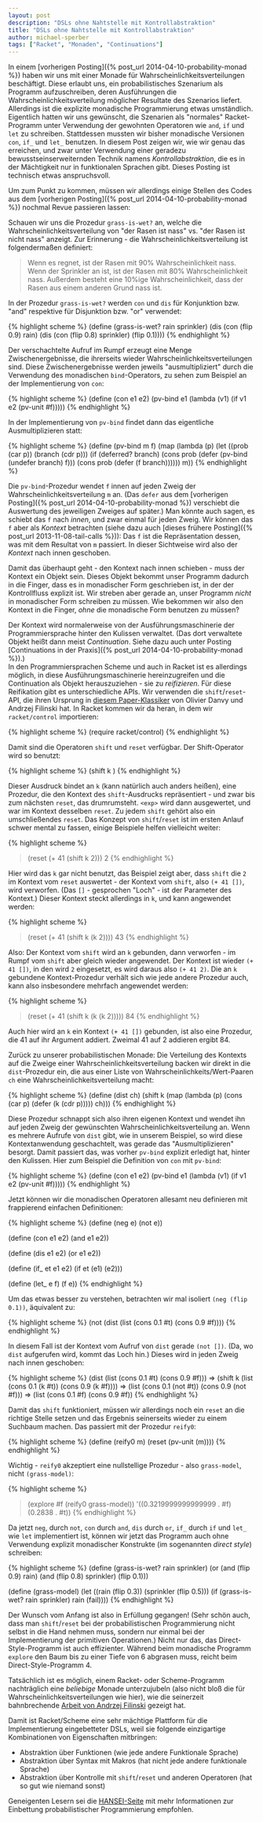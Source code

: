 ```yaml
---
layout: post
description: "DSLs ohne Nahtstelle mit Kontrollabstraktion"
title: "DSLs ohne Nahtstelle mit Kontrollabstraktion"
author: michael-sperber
tags: ["Racket", "Monaden", "Continuations"]
---
```


In einem [vorherigen Posting]({% post_url 2014-04-10-probability-monad %}) haben wir uns mit einer Monade
für Wahrscheinlichkeitsverteilungen beschäftigt.  Diese erlaubt uns,
ein probabilistisches Szenarium als Programm aufzuschreiben, deren
Ausführungen die Wahrscheinlichkeitsverteilung möglicher Resultate des
Szenarios liefert.  Allerdings ist die explizite monadische
Programmierung etwas umständlich.  Eigentlich hatten wir uns
gewünscht, die Szenarien als "normales" Racket-Programm unter
Verwendung der gewohnten Operatoren wie `and`, `if` und `let` zu
schreiben.  Stattdessen mussten wir bisher monadische Versionen `con`,
`if_` und `let_` benutzen.  In diesem Post zeigen wir, wie wir genau
das erreichen, und zwar unter Verwendung einer geradezu
bewusstseinserweiternden Technik namens *Kontrollabstraktion*, die es
in der Mächtigkeit nur in funktionalen Sprachen gibt.  Dieses Posting
ist technisch etwas anspruchsvoll.

<!-- more start -->

Um zum Punkt zu kommen, müssen wir allerdings einige Stellen des Codes
aus dem [vorherigen Posting]({% post_url 2014-04-10-probability-monad %}) nochmal Revue passieren lassen:

Schauen wir uns die Prozedur `grass-is-wet?` an, welche die
Wahrscheinlichkeitsverteilung von "der Rasen ist nass" vs. "der Rasen
ist nicht nass" anzeigt.  Zur Erinnerung - die
Wahrscheinlichkeitsverteilung ist folgendermaßen definiert:

> Wenn es regnet, ist der Rasen mit 90% Wahrscheinlichkeit nass.  Wenn
> der Sprinkler an ist, ist der Rasen mit 80% Wahrscheinlichkeit
> nass.  Außerdem besteht eine 10%ige Wahrscheinlichkeit, dass der
> Rasen aus einem anderen Grund nass ist.

In der Prozedur `grass-is-wet?` werden `con` und `dis` für Konjunktion
bzw. "and" respektive für Disjunktion bzw. "or" verwendet:

{% highlight scheme %}
(define (grass-is-wet? rain sprinkler)
  (dis (con (flip 0.9) rain)
       (dis (con (flip 0.8) sprinkler)
                 (flip 0.1))))
{% endhighlight %}


Der verschachtelte Aufruf im Rumpf erzeugt eine Menge
Zwischenergebnisse, die ihrerseits wieder
Wahrscheinlichkeitsverteilungen sind.  Diese Zwischenergebnisse werden
jeweils "ausmultipliziert" durch die Verwendung des monadischen
`bind`-Operators, zu sehen zum Beispiel an der Implementierung von `con`:

{% highlight scheme %}
(define (con e1 e2)
  (pv-bind e1
           (lambda (v1)
             (if v1
                 e2
                 (pv-unit #f)))))
{% endhighlight %}

In der Implementierung von `pv-bind` findet dann das eigentliche
Ausmultiplizieren statt:

{% highlight scheme %}
(define (pv-bind m f)
  (map (lambda (p)
         (let ((prob (car p))
               (branch (cdr p)))
           (if (deferred? branch)
               (cons prob (defer (pv-bind (undefer branch) f)))
               (cons prob (defer (f branch))))))
       m))
{% endhighlight %}

Die `pv-bind`-Prozedur wendet `f` innen auf jeden Zweig der
Wahrscheinlichkeitsverteilung `m` an.  (Das `defer` aus dem
[vorherigen Posting]({% post_url 2014-04-10-probability-monad %})
verschiebt die
Auswertung des jeweiligen Zweiges auf später.)  Man könnte auch sagen, es
schiebt das `f` nach *innen*, und zwar einmal für jeden Zweig.  Wir 
können das `f` aber als *Kontext* betrachten (siehe dazu auch [dieses
frühere Posting]({% post_url 2013-11-08-tail-calls %})): Das `f`
ist die Repräsentation dessen, was mit dem Resultat von `m` passiert.
In dieser Sichtweise wird also der *Kontext* nach innen geschoben.

Damit das überhaupt geht - den Kontext nach innen schieben - muss der
Kontext ein Objekt sein.  Dieses Objekt bekommt unser Programm dadurch
in die Finger, dass es in monadischer Form geschrieben ist, in der der
Kontrollfluss explizit ist.  Wir streben aber gerade an, unser
Programm *nicht* in monadischer Form schreiben zu müssen.  Wie
bekommen wir also den Kontext in die Finger, *ohne* die monadische
Form benutzen zu müssen?

Der Kontext wird normalerweise von der Ausführungsmaschinerie der
Programmiersprache hinter den Kulissen verwaltet.  (Das dort
verwaltete Objekt heißt dann meist *Continuation*.  Siehe dazu auch
unter Posting [Continuations in der Praxis]({% post_url 2014-04-10-probability-monad %}).)  
In den
Programmiersprachen Scheme und auch in Racket ist es allerdings
möglich, in diese Ausführungsmaschinerie hereinzugreifen und
die Continuation als Objekt herauszuziehen - sie zu *reifizieren*.
Für diese Reifikation gibt es unterschiedliche APIs.  Wir verwenden
die `shift`/`reset`-API, die ihren Ursprung in [diesem
Paper-Klassiker](http://citeseerx.ist.psu.edu/viewdoc/summary?doi=10.1.1.46.84)
von Olivier Danvy und Andrzej Filinski hat.  In Racket kommen wir da
heran, in dem wir `racket/control` importieren:

{% highlight scheme %}
(require racket/control)
{% endhighlight %}

Damit sind die Operatoren `shift` und `reset` verfügbar.  Der
Shift-Operator wird so benutzt:

{% highlight scheme %}
(shift k <exp>)
{% endhighlight %}

Dieser Ausdruck bindet an `k` (kann natürlich auch anders heißen),
eine Prozedur, die den Kontext des `shift`-Ausdrucks repräsentiert -
und zwar bis zum nächsten `reset`, das drumrumsteht.  `<exp>` wird
dann ausgewertet, und war im Kontext desselben `reset`.  Zu jedem
`shift` gehört also ein umschließendes `reset`.  Das Konzept von
`shift`/`reset` ist im ersten Anlauf schwer mental zu fassen, einige
Beispiele helfen vielleicht weiter:

{% highlight scheme %}
> (reset (+ 41 (shift k 2)))
2
{% endhighlight %}

Hier wird das `k` gar nicht benutzt, das Beispiel zeigt aber, dass
`shift` die `2` im Kontext vom `reset` auswertet - der Kontext vom
`shift`, also `(+ 41 [])`, wird verworfen.  (Das `[]` - gesprochen
"Loch" - ist der Parameter des Kontext.)  Dieser Kontext steckt
allerdings in `k`, und kann angewendet werden:

{% highlight scheme %}
> (reset (+ 41 (shift k (k 2))))
43
{% endhighlight %}

Also: Der Kontext vom `shift` wird an `k` gebunden, dann verworfen -
im Rumpf vom `shift` aber gleich wieder angewendet.  Der Kontext ist
wieder `(+ 41 [])`, in den wird `2` eingesetzt, es wird daraus also
`(+ 41 2)`.  Die an `k` gebundene Kontext-Prozedur verhält sich wie
jede andere Prozedur auch, kann also insbesondere mehrfach angewendet
werden:

{% highlight scheme %}
> (reset (+ 41 (shift k (k (k 2)))))
84
{% endhighlight %}

Auch hier wird an `k` ein Kontext `(+ 41 [])` gebunden, ist also eine
Prozedur, die 41 auf ihr Argument addiert.  Zweimal 41 auf 2 addieren
ergibt 84.

Zurück zu unserer probabilistischen Monade: Die Verteilung des
Kontexts auf die Zweige einer Wahrscheinlichkeitsverteilung backen wir
direkt in die `dist`-Prozedur ein, die aus einer Liste von
Wahrscheinlichkeits/Wert-Paaren `ch` eine Wahrscheinlichkeitsverteilung macht:

{% highlight scheme %}
(define (dist ch)
  (shift k
         (map (lambda (p)
                (cons (car p)
                      (defer (k (cdr p)))))
              ch)))
{% endhighlight %}

Diese Prozedur schnappt sich also ihren eigenen Kontext und wendet
ihn auf jeden Zweig der gewünschten Wahrscheinlichkeitsverteilung an.
Wenn es mehrere Aufrufe von `dist` gibt, wie in unserem Beispiel, so
wird diese Kontextanwendung geschachtelt, was gerade das
"Ausmultiplizieren" besorgt.  Damit passiert das, was vorher `pv-bind`
explizit erledigt hat, hinter den Kulissen.  Hier zum Beispiel die
Definition von `con` mit `pv-bind`:

{% highlight scheme %}
(define (con e1 e2)
  (pv-bind e1
           (lambda (v1)
             (if v1
                 e2
                 (pv-unit #f)))))
{% endhighlight %}

Jetzt können wir die monadischen Operatoren allesamt neu definieren
mit frappierend einfachen Definitionen:

{% highlight scheme %}
(define (neg e) (not e))

(define (con e1 e2) (and e1 e2))

(define (dis e1 e2) (or e1 e2))

(define (if_ et e1 e2)
  (if et
      (e1)
      (e2)))
          
(define (let_ e f)
  (f e))
{% endhighlight %}

Um das etwas besser zu verstehen, betrachten wir mal
isoliert `(neg (flip 0.1))`, äquivalent zu:

{% highlight scheme %}
(not (dist (list (cons 0.1 #t) (cons 0.9 #f))))
{% endhighlight %}

In diesem Fall ist der Kontext vom Aufruf von `dist` gerade `(not [])`.
(Da, wo `dist` aufgerufen wird, kommt das Loch hin.)  Dieses wird in
jeden Zweig nach innen geschoben:

{% highlight scheme %}
   (dist (list (cons 0.1 #t) (cons 0.9 #f)))
=> (shift k
          (list
            (cons 0.1 (k #t))
	  	    (cons 0.9 (k #f))))
=> (list
     (cons 0.1 (not #t))
     (cons 0.9 (not #f)))
=> (list
     (cons 0.1 #f)
     (cons 0.9 #f))
{% endhighlight %}

Damit das `shift` funktioniert, müssen wir allerdings noch ein `reset`
an die richtige Stelle setzen und das Ergebnis seinerseits wieder zu
einem Suchbaum machen.  Das passiert mit der Prozedur `reify0`:

{% highlight scheme %}
(define (reify0 m)
  (reset (pv-unit (m))))
{% endhighlight %}

Wichtig - `reify0` akzeptiert eine nullstellige Prozedur - also
`grass-model`, nicht `(grass-model)`:

{% highlight scheme %}
> (explore #f (reify0 grass-model))
'((0.3219999999999999 . #f) (0.2838 . #t))
{% endhighlight %}

Da jetzt `neg`, durch `not`, `con` durch `and`, `dis` durch `or`,
`if_` durch `if` und `let_` wie `let`  implementiert ist, können wir
jetzt das Programm auch ohne Verwendung explizit monadischer
Konstrukte (im sogenannten *direct style*) schreiben:

{% highlight scheme %}
(define (grass-is-wet? rain sprinkler)
  (or (and (flip 0.9) rain)
      (and (flip 0.8) sprinkler)
      (flip 0.1)))

(define (grass-model)
  (let ((rain (flip 0.3))
        (sprinkler (flip 0.5)))
    (if (grass-is-wet? rain sprinkler)
        rain
        (fail))))
{% endhighlight %}

Der Wunsch vom Anfang ist also in Erfüllung gegangen!  (Sehr schön
auch, dass man `shift`/`reset` bei der probabilistischen
Programmierung nicht selbst in die Hand nehmen muss, sondern nur
einmal bei der Implementierung der primitiven Operationen.)  Nicht nur das,
das Direct-Style-Programm ist auch effizienter.  Während beim
monadische Programm `explore` den Baum bis zu einer Tiefe von 6
abgrasen muss, reicht beim Direct-Style-Programm 4.

Tatsächlich ist es möglich, einem Racket- oder Scheme-Programm
nachträglich eine *beliebige* Monade unterzujubeln (also nicht bloß
die für Wahrscheinlichkeitsverteilungen wie hier), wie die seinerzeit
bahnbrechende [Arbeit von Andrzej
Filinski](http://www.diku.dk/hjemmesider/ansatte/andrzej/papers/RM-abstract.html)
gezeigt hat.

Damit ist Racket/Scheme eine sehr mächtige Plattform für die
Implementierung eingebetteter DSLs, weil sie folgende einzigartige
Kombinationen von Eigenschaften mitbringen:

* Abstraktion über Funktionen (wie jede andere Funktionale Sprache)
* Abstraktion über Syntax mit Makros (hat nicht jede andere funktionale Sprache)
* Abstraktion über Kontrolle mit `shift`/`reset` und anderen
  Operatoren (hat so gut wie niemand sonst)

Geneigenten Lesern sei die
[HANSEI-Seite](http://okmij.org/ftp/kakuritu/logic-programming.html)
mit mehr Informationen zur Einbettung probabilistischer Programmierung
empfohlen.

<!-- more end -->

